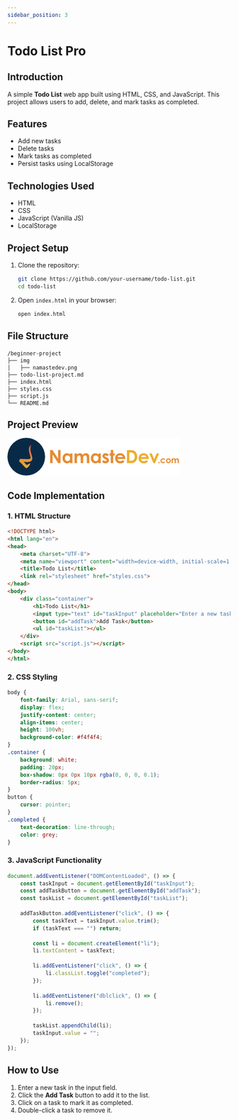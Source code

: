 ```yaml
---
sidebar_position: 3
---
```


# Todo List Pro

## Introduction
A simple **Todo List** web app built using HTML, CSS, and JavaScript. This project allows users to add, delete, and mark tasks as completed.

## Features
- Add new tasks
- Delete tasks
- Mark tasks as completed
- Persist tasks using LocalStorage

## Technologies Used
- HTML
- CSS
- JavaScript (Vanilla JS)
- LocalStorage

## Project Setup
1. Clone the repository:
   ```sh
   git clone https://github.com/your-username/todo-list.git
   cd todo-list
   ```
2. Open `index.html` in your browser:
   ```sh
   open index.html
   ```

## File Structure
```
/beginner-project
├── img
│   ├── namastedev.png
├── todo-list-project.md
├── index.html
├── styles.css
├── script.js
└── README.md
```

## Project Preview
![Project Preview](img/namastedevLogo.png)

## Code Implementation
### 1. HTML Structure
```html
<!DOCTYPE html>
<html lang="en">
<head>
    <meta charset="UTF-8">
    <meta name="viewport" content="width=device-width, initial-scale=1.0">
    <title>Todo List</title>
    <link rel="stylesheet" href="styles.css">
</head>
<body>
    <div class="container">
        <h1>Todo List</h1>
        <input type="text" id="taskInput" placeholder="Enter a new task">
        <button id="addTask">Add Task</button>
        <ul id="taskList"></ul>
    </div>
    <script src="script.js"></script>
</body>
</html>
```

### 2. CSS Styling
```css
body {
    font-family: Arial, sans-serif;
    display: flex;
    justify-content: center;
    align-items: center;
    height: 100vh;
    background-color: #f4f4f4;
}
.container {
    background: white;
    padding: 20px;
    box-shadow: 0px 0px 10px rgba(0, 0, 0, 0.1);
    border-radius: 5px;
}
button {
    cursor: pointer;
}
.completed {
    text-decoration: line-through;
    color: grey;
}
```

### 3. JavaScript Functionality
```js
document.addEventListener("DOMContentLoaded", () => {
    const taskInput = document.getElementById("taskInput");
    const addTaskButton = document.getElementById("addTask");
    const taskList = document.getElementById("taskList");

    addTaskButton.addEventListener("click", () => {
        const taskText = taskInput.value.trim();
        if (taskText === "") return;

        const li = document.createElement("li");
        li.textContent = taskText;

        li.addEventListener("click", () => {
            li.classList.toggle("completed");
        });

        li.addEventListener("dblclick", () => {
            li.remove();
        });

        taskList.appendChild(li);
        taskInput.value = "";
    });
});
```

## How to Use
1. Enter a new task in the input field.
2. Click the **Add Task** button to add it to the list.
3. Click on a task to mark it as completed.
4. Double-click a task to remove it.